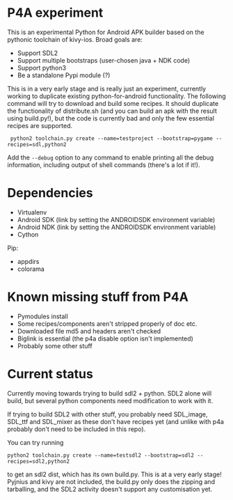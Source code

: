 # P4A experiment

This is an experimental Python for Android APK builder based on the
pythonic toolchain of kivy-ios. Broad goals are:

- Support SDL2
- Support multiple bootstraps (user-chosen java + NDK code)
- Support python3
- Be a standalone Pypi module (?)

This is in a very early stage and is really just an experiment,
currently working to duplicate existing python-for-android
functionality. The following command will try to download and build
some recipes. It should duplicate the functionality of distribute.sh
(and you can build an apk with the result using build.py!), but the
code is currently bad and only the few essential recipes are
supported.

     python2 toolchain.py create --name=testproject --bootstrap=pygame --recipes=sdl,python2

Add the `--debug` option to any command to enable printing all the
debug information, including output of shell commands (there's a lot if it!).

# Dependencies

- Virtualenv
- Android SDK (link by setting the ANDROIDSDK environment variable)
- Android NDK (link by setting the ANDROIDSDK environment variable)
- Cython

Pip:
- appdirs
- colorama


# Known missing stuff from P4A

- Pymodules install
- Some recipes/components aren't stripped properly of doc etc.
- Downloaded file md5 and headers aren't checked
- Biglink is essential (the p4a disable option isn't implemented)
- Probably some other stuff


# Current status

Currently moving towards trying to build sdl2 + python. SDL2 alone
will build, but several python components need modification to work
with it.

If trying to build SDL2 with other stuff, you probably need SDL_image,
SDL_ttf and SDL_mixer as these don't have recipes yet (and unlike with
p4a probably don't need to be included in this repo).

You can try running

    python2 toolchain.py create --name=testsdl2 --bootstrap=sdl2 --recipes=sdl2,python2

to get an sdl2 dist, which has its own build.py. This is at a very
early stage! Pyjnius and kivy are not included, the build.py only does
the zipping and tarballing, and the SDL2 activity doesn't support any
customisation yet.
